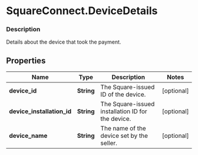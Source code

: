 # SquareConnect.DeviceDetails

### Description

Details about the device that took the payment.

## Properties
Name | Type | Description | Notes
------------ | ------------- | ------------- | -------------
**device_id** | **String** | The Square-issued ID of the device. | [optional] 
**device_installation_id** | **String** | The Square-issued installation ID for the device. | [optional] 
**device_name** | **String** | The name of the device set by the seller. | [optional] 


